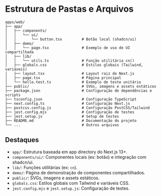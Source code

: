 # Estrutura de Pastas e Arquivos

```
apps/web/
├── app/
│   ├── components/
│   │   └── ui/
│   │       └── button.tsx         # Botão local (shadcn/ui)
│   ├── demo/
│   │   └── page.tsx               # Exemplo de uso de UI compartilhada
│   ├── lib/
│   │   └── utils.ts               # Função utilitária cn()
│   ├── globals.css                # Estilos globais (Tailwind, variáveis)
│   ├── layout.tsx                 # Layout raiz do Next.js
│   ├── page.tsx                   # Página principal
│   └── hello.test.ts              # Exemplo de teste unitário
├── public/                        # SVGs, imagens e assets estáticos
├── package.json                   # Configuração de dependências e scripts
├── tsconfig.json                  # Configuração TypeScript
├── next.config.ts                 # Configuração Next.js
├── postcss.config.js              # Configuração PostCSS/Tailwind
├── jest.config.mjs                # Configuração de testes
├── jest.setup.js                  # Setup de testes
├── README.md                      # Documentação do projeto
└── ...                            # Outros arquivos
```

## Destaques

- `app/`: Estrutura baseada em app directory do Next.js 13+.
- `components/ui/`: Componentes locais (ex: botão) e integração com shadcn/ui.
- `lib/`: Funções utilitárias (ex: `cn`).
- `demo/`: Página de demonstração de componentes compartilhados.
- `public/`: SVGs, imagens e assets estáticos.
- `globals.css`: Estilos globais com Tailwind e variáveis CSS.
- `jest.config.mjs` e `jest.setup.js`: Configuração de testes.
